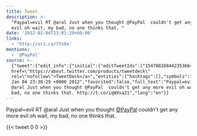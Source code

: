 ```yaml
---
title: Tweet
description: >-
  "Paypal=evil RT @aral Just when you thought @PayPal  couldn't get any more
  evil oh wait, my bad, no one thinks that. "
date: '2012-01-04T23:01:29+00:00'
links:
  - 'http://ur1.ca/77s0x'
mentions:
  - '@PayPal'
source: >-
  {"tweet":{"edit_info":{"initial":{"editTweetIds":["154708308442353664"],"editableUntil":"2012-01-05T00:38:29.731Z","editsRemaining":"5","isEditEligible":true}},"retweeted":false,"source":"<a
  href=\"https://about.twitter.com/products/tweetdeck\"
  rel=\"nofollow\">TweetDeck</a>","entities":{"hashtags":[],"symbols":[],"user_mentions":[{"name":"PayPal","screen_name":"PayPal","indices":["43","50"],"id_str":"30018058","id":"30018058"}],"urls":[{"url":"http://t.co/iqWXsa21","expanded_url":"http://ur1.ca/77s0x","display_url":"ur1.ca/77s0x","indices":["116","136"]}]},"display_text_range":["0","136"],"favorite_count":"0","id_str":"154708308442353664","truncated":false,"retweet_count":"0","id":"154708308442353664","possibly_sensitive":false,"created_at":"Wed
  Jan 04 23:38:29 +0000 2012","favorited":false,"full_text":"Paypal=evil RT
  @aral Just when you thought @PayPal  couldn't get any more evil oh wait, my
  bad, no one thinks that. http://t.co/iqWXsa21","lang":"en"}}
---
```

Paypal=evil RT @aral Just when you thought [@PayPal](https://twitter.com/@PayPal)  couldn't get any more evil oh wait, my bad, no one thinks that. 
    
{{< tweet 0 0 >}}
    
